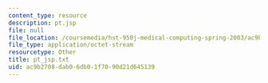```yaml
---
content_type: resource
description: pt.jsp
file: null
file_location: /coursemedia/hst-950j-medical-computing-spring-2003/ac9b2708dab06db01f7090d21d645139_pt_jsp.txt
file_type: application/octet-stream
resourcetype: Other
title: pt_jsp.txt
uid: ac9b2708-dab0-6db0-1f70-90d21d645139
---
```

